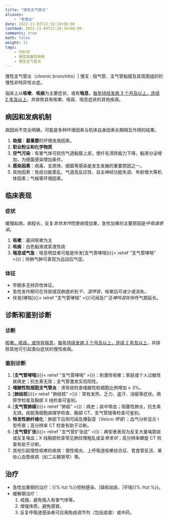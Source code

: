 ```yaml
---
title: "慢性支气管炎"
aliases:
    - "老慢支"
date: 2022-11-03T22:16:19+08:00
lastmod: 2022-11-04T23:28:16+08:00
comments: true
math: false
weight: 31
tags:
    - 内科学
    - 慢性阻塞性肺病
    - 慢性支气管炎
---
```


慢性支气管炎（chronic bronchitis）| 慢支
: 指气管、支气管黏膜及其周围组织的慢性非特异性炎症。

临床上以**咳嗽**、**咳痰**为主要症状，或有**喘息**，<ins>每年持续发病 3 个月及以上，连续 2 年及以上</ins>，并排除具有咳嗽、咳痰、喘息症状的其他疾病。

<!--more-->

## 病因和发病机制

病因尚不完全明确，可能是多种环境因素与机体自身因素长期相互作用的结果。

1. **吸烟**：**最重要**的环境发病因素。
2. **职业粉尘和化学物质**
3. **空气污染**：有害气体可损伤气道黏膜上皮，使纤毛清除能力下降，黏液分泌增加，为细菌感染增加条件。
4. **感染因素**：病毒、支原体、细菌等感染是发生发展的重要原因之一。
5. 其他因素：免疫功能紊乱、气道高反应性、自主神经功能失调、年龄增大等机体因素；气候等环境因素。

## 临床表现

### 症状

缓慢起病，病程长，反复*急性发作*而使病情加重，急性加重的主要原因是*呼吸道感染*。

1. **咳嗽**：晨间咳嗽为主
2. **咳痰**：白色黏液或浆液性痰
3. **喘息或气急**：喘息明显者可能是伴发[支气管哮喘]({{< relref "支气管哮喘" >}})；伴肺气肿可表现为运动后气促。

### 体征

- 早期多无特异性体征。
- 急性发作期可在背部或双肺底听到*干、湿啰音*，咳嗽后可减少或消失。
- 伴发[哮喘]({{< relref "支气管哮喘" >}})可闻及广泛*哮鸣音*并伴呼气期延长。

## 诊断和鉴别诊断

### 诊断

<ins>咳嗽、咳痰，或伴有喘息</ins>，<ins>每年持续发病 3 个月及以上，连续 2 年及以上</ins>，并排除其他可引起类似症状的慢性疾病。

### 鉴别诊断

1. [**支气管哮喘**]({{< relref "支气管哮喘" >}})：刺激性咳嗽；家庭或个人过敏性疾病史；抗生素无效；支气管激发实验阳性。
2. **嗜酸性粒细胞支气管炎**：诱导痰检查嗜酸性粒细胞比例增加 ≥ 3%。
3. [**肺结核**]({{< relref "肺结核" >}})：常有发热、乏力、盗汗、消瘦等症状。病原学检查及胸部 X 线检查可鉴别。
4. [**支气管肺癌**]({{< relref "肺癌" >}})：病史；痰中带血；阻塞性肺炎，抗生素无效。痰脱落细胞病理学检查、胸部 CT、支气管镜等检查可鉴别。
5. **特发性肺纤维化**：肺部下后侧可闻及爆裂音（*Velcro 啰音*）；血气分析显示 Ⅰ 型呼衰；高分辨率 CT 检查有助于诊断。
6. [**支气管扩张**]({{< relref "支气管扩张症" >}})：典型者表现为反复大量咯脓痰或反复咯血；X 线胸部检查常见肺纹理粗乱或呈*卷发状*；高分辨率螺旋 CT 检查有助于诊断。
7. 其他引起慢性咳嗽的疾病：慢性咽炎、上呼吸道咳嗽综合征、胃食管反流、某些心血管疾病（如二尖瓣狭窄）等。

## 治疗

- 急性加重期的治疗：{{% hzl %}}控制感染、|镇咳祛痰、|平喘{{% /hzl %}}。
- 缓解期治疗：
    1. 戒烟，避免吸入有害气体等。
    2. 增强体质，避免感冒。
    3. 反复呼吸道感染者可应用免疫调节剂（包括疫苗）或中药。

